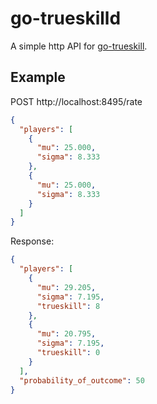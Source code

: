 # go-trueskilld

A simple http API for [go-trueskill](https://github.com/mafredri/go-trueskill).

## Example

POST http://localhost:8495/rate

```json
{
  "players": [
    {
      "mu": 25.000,
      "sigma": 8.333
    },
	{
      "mu": 25.000,
      "sigma": 8.333
    }
  ]
}
```

Response:

```json
{
  "players": [
    {
      "mu": 29.205,
      "sigma": 7.195,
      "trueskill": 8
    },
    {
      "mu": 20.795,
      "sigma": 7.195,
      "trueskill": 0
    }
  ],
  "probability_of_outcome": 50
}
```